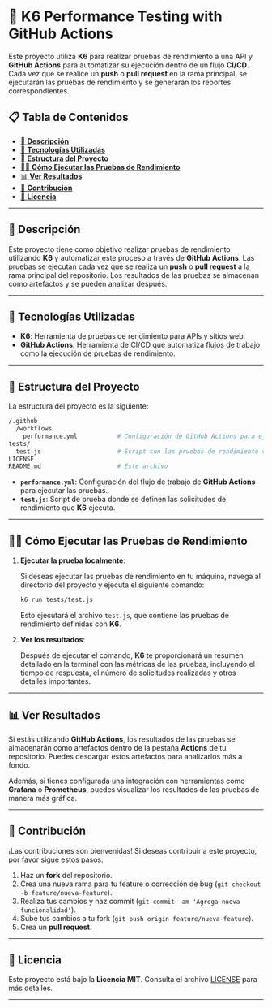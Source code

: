 <!-- omit from toc -->
# 🚀 **K6 Performance Testing with GitHub Actions**

Este proyecto utiliza **K6** para realizar pruebas de rendimiento a una API y **GitHub Actions** para automatizar su ejecución dentro de un flujo **CI/CD**. Cada vez que se realice un **push** o **pull request** en la rama principal, se ejecutarán las pruebas de rendimiento y se generarán los reportes correspondientes.

<!-- omit from toc -->
## 📋 Tabla de Contenidos

- [🚀 **Descripción**](#-descripción)
- [🔧 **Tecnologías Utilizadas**](#-tecnologías-utilizadas)
- [📂 **Estructura del Proyecto**](#-estructura-del-proyecto)
- [🏃‍♂️ **Cómo Ejecutar las Pruebas de Rendimiento**](#️-cómo-ejecutar-las-pruebas-de-rendimiento)
- [📊 **Ver Resultados**](#-ver-resultados)
- [🤝 **Contribución**](#-contribución)
- [📜 **Licencia**](#-licencia)

---

## 🚀 **Descripción**

Este proyecto tiene como objetivo realizar pruebas de rendimiento utilizando **K6** y automatizar este proceso a través de **GitHub Actions**. Las pruebas se ejecutan cada vez que se realiza un **push** o **pull request** a la rama principal del repositorio. Los resultados de las pruebas se almacenan como artefactos y se pueden analizar después.

---

## 🔧 **Tecnologías Utilizadas**

- **K6**: Herramienta de pruebas de rendimiento para APIs y sitios web.
- **GitHub Actions**: Herramienta de CI/CD que automatiza flujos de trabajo como la ejecución de pruebas de rendimiento.

---

## 📂 **Estructura del Proyecto**

La estructura del proyecto es la siguiente:

```bash
/.github
  /workflows
    performance.yml           # Configuración de GitHub Actions para ejecutar las pruebas
tests/
  test.js                     # Script con las pruebas de rendimiento con K6
LICENSE
README.md                     # Este archivo
```

- **`performance.yml`**: Configuración del flujo de trabajo de **GitHub Actions** para ejecutar las pruebas.
- **`test.js`**: Script de prueba donde se definen las solicitudes de rendimiento que **K6** ejecuta.

---

## 🏃‍♂️ **Cómo Ejecutar las Pruebas de Rendimiento**

1. **Ejecutar la prueba localmente**:

   Si deseas ejecutar las pruebas de rendimiento en tu máquina, navega al directorio del proyecto y ejecuta el siguiente comando:

   ```bash
   k6 run tests/test.js
   ```

   Esto ejecutará el archivo `test.js`, que contiene las pruebas de rendimiento definidas con **K6**.

2. **Ver los resultados**:

   Después de ejecutar el comando, **K6** te proporcionará un resumen detallado en la terminal con las métricas de las pruebas, incluyendo el tiempo de respuesta, el número de solicitudes realizadas y otros detalles importantes.

---

## 📊 **Ver Resultados**

Si estás utilizando **GitHub Actions**, los resultados de las pruebas se almacenarán como artefactos dentro de la pestaña **Actions** de tu repositorio. Puedes descargar estos artefactos para analizarlos más a fondo.

Además, si tienes configurada una integración con herramientas como **Grafana** o **Prometheus**, puedes visualizar los resultados de las pruebas de manera más gráfica.

---

## 🤝 **Contribución**

¡Las contribuciones son bienvenidas! Si deseas contribuir a este proyecto, por favor sigue estos pasos:

1. Haz un **fork** del repositorio.
2. Crea una nueva rama para tu feature o corrección de bug (`git checkout -b feature/nueva-feature`).
3. Realiza tus cambios y haz commit (`git commit -am 'Agrega nueva funcionalidad'`).
4. Sube tus cambios a tu fork (`git push origin feature/nueva-feature`).
5. Crea un **pull request**.

---

## 📜 **Licencia**

Este proyecto está bajo la **Licencia MIT**. Consulta el archivo [LICENSE](LICENSE) para más detalles.

---
